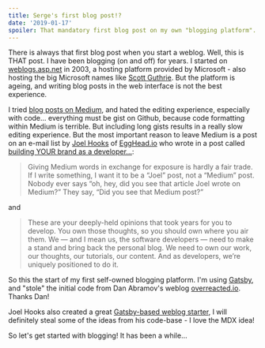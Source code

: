 ```yaml
---
title: Serge's first blog post!?
date: '2019-01-17'
spoiler: That mandatory first blog post on my own "blogging platform". After blogging for years on http://weblogs.asp.net/soever and some endeavors with the Medium blogging platform.
---
```


There is always that first blog post when you start a weblog. Well, this is THAT post.
I have been blogging (on and off) for years. I started on [weblogs.asp.net](http://weblogs.asp.net/soever) in 2003, a hosting platform provided by Microsoft - also hosting the big Microsoft names like [Scott Guthrie](https://weblogs.asp.net/scottgu). But the platform is ageing, and writing blog posts in the web interface is not the best experience.

I tried [blog posts on Medium](https://medium.com/@svdoever), and hated the editing experience, especially with code... everything must be gist on Github, because code formatting within Medium is terrible. But including long gists results in a really slow editing experience. But the most important reason to leave Medium is a post on an e-mail list by [Joel Hooks](http://joelhooks.com) of [EggHead.io](https://egghead.io/) who wrote in a post called [building YOUR brand as a developer...](https://www.getdrip.com/deliveries/fseddnphjsr6souec1vf?__s=dx85yvypxe528hsunssi):

> Giving Medium words in exchange for exposure is hardly a fair trade.
> If I write something, I want it to be a “Joel” post, not a “Medium” post.
> Nobody ever says “oh, hey, did you see that article Joel wrote on Medium?” They say, “Did you see that Medium post?”

and 

> These are your deeply-held opinions that took years for you to develop.
> You own those thoughts, so you should own where you air them.
> We — and I mean us, the software developers — need to make a stand and bring back the personal blog.
> We need to own our work, our thoughts, our tutorials, our content.
> And as developers, we’re uniquely positioned to do it.

So this the start of my first self-owned blogging platform. I'm using [Gatsby](https://www.gatsbyjs.org), and "stole" the initial code from Dan Abramov's weblog [overreacted.io](https://overreacted.io). Thanks Dan!

Joel Hooks also created a great [Gatsby-based weblog starter](https://github.com/eggheadio/gatsby-starter-egghead-blog),  I will definitely steal some of the ideas from his code-base - I love the MDX idea!

So let's get started with blogging! It has been a while...